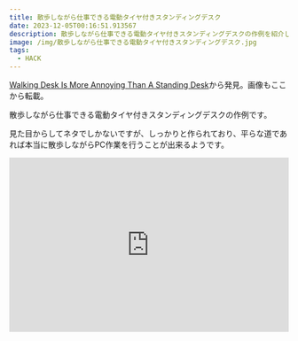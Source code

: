 ```yaml
---
title: 散歩しながら仕事できる電動タイヤ付きスタンディングデスク
date: 2023-12-05T00:16:51.913567
description: 散歩しながら仕事できる電動タイヤ付きスタンディングデスクの作例を紹介します
image: /img/散歩しながら仕事できる電動タイヤ付きスタンディングデスク.jpg
tags:
  - HACK
---
```

[Walking Desk Is More Annoying Than A Standing Desk](https://hackaday.com/2023/11/26/walking-desk-is-more-annoying-than-a-standing-desk/)から発見。画像もここから転載。

散歩しながら仕事できる電動タイヤ付きスタンディングデスクの作例です。

見た目からしてネタでしかないですが、しっかりと作られており、平らな道であれば本当に散歩しながらPC作業を行うことが出来るようです。

<iframe width="100%" height="315" src="https://www.youtube.com/embed/mDndd_EzkgA" title="YouTube video player" frameborder="0" allow="accelerometer; autoplay; clipboard-write; encrypted-media; gyroscope; picture-in-picture" allowfullscreen></iframe>

